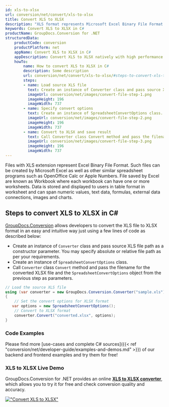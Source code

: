 ```yaml
---
id: xls-to-xlsx
url: conversion/net/convert/xls-to-xlsx
title: Convert XLS to XLSX
description: "XLS format represents Microsoft Excel Binary File Format with .xls extension. Learn how to convert XLS to XLSX file programmatically in C# language using GroupDocs.Conversion for .NET library."
keywords: Convert XLS to XLSX in C#
productName: GroupDocs.Conversion for .NET
structuredData:
    productCode: conversion
    productPlatform: net
    appName: Convert XLS to XLSX in C#
    appDescription: Convert XLS to XLSX natively with high performance using C# language and server side GroupDocs.Conversion for .NET APIs, without the use of any software like Microsoft or Open Office.
    howTo:
        name: How to convert XLS to XLSX in C# 
        description: Some description
        url: conversion/net/convert/xls-to-xlsx/#steps-to-convert-xls-to-xlsx-in-c
        steps:
        - name: Load source XLS file 
          text: Create an instance of Converter class and pass source XLS file path as a constructor parameter. You may specify absolute or relative file path as per your requirements. 
          imageUrl: conversion/net/images/convert-file-step-1.png
          imageHeight: 196
          imageWidth: 737
        - name: Specify convert options 
          text: Create an instance of SpreadsheetConvertOptions class.
          imageUrl: conversion/net/images/convert-file-step-2.png
          imageHeight: 196
          imageWidth: 737
        - name: Convert to XLSX and save result 
          text: Call Converter class Convert method and pass the filename for the converted HTML file and the SpreadsheetConvertOptions object from the previous step as parameters.
          imageUrl: conversion/net/images/convert-file-step-3.png
          imageHeight: 196
          imageWidth: 737
---
```


Files with XLS extension represent Excel Binary File Format. Such files can be created by Microsoft Excel as well as other similar spreadsheet programs such as OpenOffice Calc or Apple Numbers. File saved by Excel are known as Workbook where each workbook can have one or more worksheets. Data is stored and displayed to users in table format in worksheet and can span numeric values, text data, formulas, external data connections, images and charts.

## Steps to convert XLS to XLSX in C#

[GroupDocs.Conversion](https://products.groupdocs.com/conversion/net) allows developers to convert the XLS file to XLSX format in an easy and intuitive way just using a few lines of code as described below:

* Create an instance of `Converter` class and pass source XLS file path as a constructor parameter. You may specify absolute or relative file path as per your requirements. 
* Create an instance of `SpreadsheetConvertOptions` class.
* Call `Converter` class `Convert` method and pass the filename for the converted XLSX file and the `SpreadsheetConvertOptions` object from the previous step as parameters.

```csharp
// Load the source XLS file
using (var converter = new GroupDocs.Conversion.Converter("sample.xls"))
{
    // Set the convert options for XLSX format
   var options = new SpreadsheetConvertOptions();
    // Convert to XLSX format
    converter.Convert("converted.xlsx", options);
}
```

### Code Examples

Please find more [use-cases and complete C# sources]({{< ref "conversion/net/developer-guide/examples-and-demos.md" >}}) of our backend and frontend examples and try them for free!

### XLS to XLSX Live Demo

GroupDocs.Conversion for .NET provides an online [**XLS to XLSX converter**](https://products.groupdocs.app/conversion/xls-to-xlsx), which allows you to try it for free and check conversion quality and accuracy.

[!["Convert XLS to XLSX"](conversion/net/images/convert-to-xlsx/convert-xls-to-xlsx.png)](https://products.groupdocs.app/conversion/xls-to-xlsx)